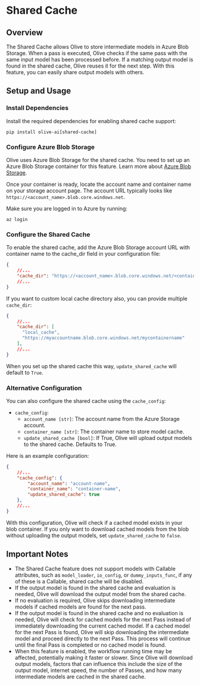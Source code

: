 # Shared Cache

## Overview

The Shared Cache allows Olive to store intermediate models in Azure Blob Storage. When a pass is executed, Olive checks if the same pass with the same input model has been processed before. If a matching output model is found in the shared cache, Olive reuses it for the next step. With this feature, you can easily share output models with others.

## Setup and Usage

### Install Dependencies

Install the required dependencies for enabling shared cache support:

```shell
pip install olive-ai[shared-cache]
```

### Configure Azure Blob Storage

Olive uses Azure Blob Storage for the shared cache. You need to set up an Azure Blob Storage container for this feature. Learn more about [Azure Blob Storage](https://learn.microsoft.com/en-us/azure/storage/blobs/storage-blobs-introduction).

Once your container is ready, locate the account name and container name on your storage account page. The account URL typically looks like `https://<account_name>.blob.core.windows.net`.

Make sure you are logged in to Azure by running:

```shell
az login
```

### Configure the Shared Cache

To enable the shared cache, add the Azure Blob Storage account URL with container name to the cache_dir field in your configuration file:

```json
{
    //...
    "cache_dir": "https://<account_name>.blob.core.windows.net/<container_name>",
    //...
}
```

If you want to custom local cache directory also, you can provide multiple `cache_dir`:

```json
{
    //...
    "cache_dir": [
      "local_cache",
      "https://myaccountname.blob.core.windows.net/mycontainername"
    ],
    //...
}
```

When you set up the shared cache this way, `update_shared_cache` will default to `True`.

### Alternative Configuration

You can also configure the shared cache using the `cache_config`:

* `cache_config`:
  * `account_name [str]`: The account name from the Azure Storage account.
  * `container_name [str]`: The container name to store model cache.
  * `update_shared_cache [bool]`: If True, Olive will upload output models to the shared cache. Defaults to True.

Here is an example configuration:

```json
{
    //...
    "cache_config": {
        "account_name": "account-name",
        "container_name": "container-name",
        "update_shared_cache": true
    },
    //...
}
```

With this configuration, Olive will check if a cached model exists in your blob container. If you only want to download cached models from the blob without uploading the output models, set `update_shared_cache` to `false`.

## Important Notes

* The Shared Cache feature does not support models with Callable attributes, such as `model_loader`, `io_config`, or `dummy_inputs_func`, if any of these is a Callable, shared cache will be disabled.
* If the output model is found in the shared cache and evaluation is needed, Olive will download the output model from the shared cache.
* If no evaluation is required, Olive skips downloading intermediate models if cached models are found for the next pass.
* If the output model is found in the shared cache and no evaluation is needed, Olive will check for cached models for the next Pass instead of immediately downloading the current cached model. If a cached model for the next Pass is found, Olive will skip downloading the intermediate model and proceed directly to the next Pass. This process will continue until the final Pass is completed or no cached model is found.
* When this feature is enabled, the workflow running time may be affected, potentially making it faster or slower. Since Olive will download output models, factors that can influence this include the size of the output model, internet speed, the number of Passes, and how many intermediate models are cached in the shared cache.
